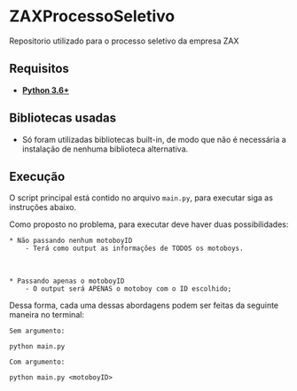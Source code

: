 # ZAXProcessoSeletivo
Repositorio utilizado para o processo seletivo da empresa ZAX

## Requisitos
- **[Python 3.6+](https://www.python.org/downloads/ "Link para download do Python")**

## Bibliotecas usadas
- Só foram utilizadas bibliotecas built-in, de modo que não é necessária a instalação de nenhuma biblioteca alternativa.

## Execução

O script principal está contido no arquivo `main.py`, para executar siga as instruções abaixo.

Como proposto no problema, para executar deve haver duas possibilidades:

    * Não passando nenhum motoboyID 
        - Terá como output as informações de TODOS os motoboys.

<br>

    * Passando apenas o motoboyID 
        - O output será APENAS o motoboy com o ID escolhido;


Dessa forma, cada uma dessas abordagens podem ser feitas da seguinte maneira no terminal:

`Sem argumento:`

    python main.py 

`Com argumento:`

    python main.py <motoboyID>